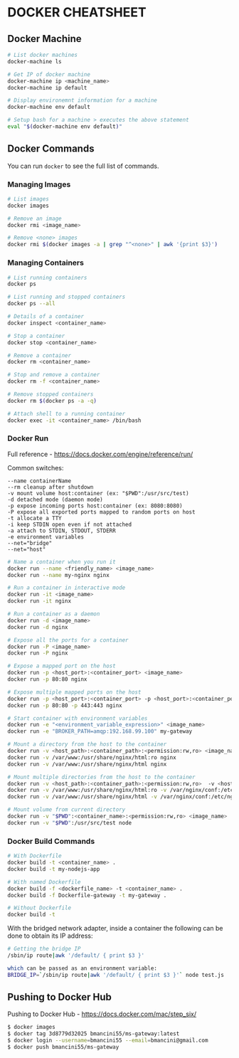 # DOCKER CHEATSHEET

## Docker Machine

```bash 
# List docker machines
docker-machine ls
```

```bash
# Get IP of docker machine
docker-machine ip <machine_name>
docker-machine ip default
```

```bash
# Display environemnt information for a machine
docker-machine env default

# Setup bash for a machine > executes the above statement
eval "$(docker-machine env default)"
```


## Docker Commands

You can run `docker` to see the full list of commands.  

### Managing Images
```bash
# List images
docker images
```

```bash
# Remove an image
docker rmi <image_name>

# Remove <none> images
docker rmi $(docker images -a | grep "^<none>" | awk '{print $3}')
```

### Managing Containers

```bash
# List running containers
docker ps

# List running and stopped containers
docker ps --all
```

```bash
# Details of a container
docker inspect <container_name>
```

```bash
# Stop a container
docker stop <container_name>
```

```bash
# Remove a container
docker rm <container_name>

# Stop and remove a container
docker rm -f <container_name>

# Remove stopped containers
docker rm $(docker ps -a -q)
```

```bash
# Attach shell to a running container
docker exec -it <container_name> /bin/bash
```

### Docker Run

Full reference - https://docs.docker.com/engine/reference/run/

Common switches:
```
--name containerName
--rm cleanup after shutdown
-v mount volume host:container (ex: "$PWD":/usr/src/test)
-d detached mode (daemon mode)
-p expose incoming ports host:container (ex: 8080:8080)
-P expose all exported ports mapped to random ports on host
-t allocate a TTY
-i keep STDIN open even if not attached
-a attach to STDIN, STDOUT, STDERR
-e environment variables
--net="bridge"
--net="host"
```

```bash
# Name a container when you run it
docker run --name <friendly_name> <image_name>
docker run --name my-nginx nginx 

# Run a container in interactive mode
docker run -it <image_name>
docker run -it nginx

# Run a container as a daemon
docker run -d <image_name>
docker run -d nginx

# Expose all the ports for a container
docker run -P <image_name>
docker run -P nginx

# Expose a mapped port on the host
docker run -p <host_port>:<container_port> <image_name>
docker run -p 80:80 nginx

# Expose multiple mapped ports on the host
docker run -p <host_port>:<container_port> -p <host_port>:<container_port> <image_name>
docker run -p 80:80 -p 443:443 nginx

# Start container with environment variables
docker run -e "<environment_variable_expression>" <image_name>
docker run -e "BROKER_PATH=amqp:192.168.99.100" my-gateway

# Mount a directory from the host to the container
docker run -v <host_path>:<container_path>:<permission:rw,ro> <image_name>
docker run -v /var/www:/usr/share/nginx/html:ro nginx
docker run -v /var/www:/usr/share/nginx/html nginx

# Mount multiple directories from the host to the container
docker run -v <host_path>:<container_path>:<permission:rw,ro>  -v <host_path>:<container_path>:<permission:rw,ro> <image_name>
docker run -v /var/www:/usr/share/nginx/html:ro -v /var/nginx/conf:/etc/nginx:ro nginx
docker run -v /var/www:/usr/share/nginx/html -v /var/nginx/conf:/etc/nginx nginx

# Mount volume from current directory
docker run -v "$PWD":<container_name>:<permission:rw,ro> <image_name>
docker run -v "$PWD":/usr/src/test node
```


### Docker Build Commands
```bash
# With Dockerfile
docker build -t <container_name> .
docker build -t my-nodejs-app

# With named Dockerfile
docker build -f <dockerfile_name> -t <container_name> .
docker build -f Dockerfile-gateway -t my-gateway .

# Without Dockerfile
docker build -t
```

With the bridged network adapter, inside a container the following can be done to obtain its IP address:
```bash
# Getting the bridge IP
/sbin/ip route|awk '/default/ { print $3 }'

which can be passed as an environment variable:
BRIDGE_IP=`/sbin/ip route|awk '/default/ { print $3 }'` node test.js
```


## Pushing to Docker Hub

Pushing to Docker Hub - https://docs.docker.com/mac/step_six/

``` bash
$ docker images
$ docker tag 3d8779d32025 bmancini55/ms-gateway:latest
$ docker login --username=bmancini55 --email=bmancini@gmail.com
$ docker push bmancini55/ms-gateway
```
